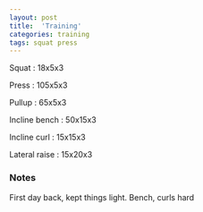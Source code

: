 ```yaml
---
layout: post
title:  'Training'
categories: training
tags: squat press
---
```


Squat : 18x5x3

Press  : 105x5x3

Pullup  : 65x5x3

Incline bench  :  50x15x3

Incline curl  :  15x15x3

Lateral raise  :  15x20x3

### Notes

First day back, kept things light. Bench, curls hard
